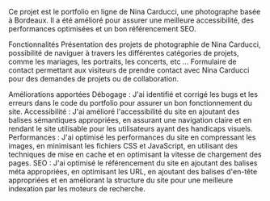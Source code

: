 Ce projet est le portfolio en ligne de Nina Carducci, une photographe basée à Bordeaux. Il a été amélioré pour assurer une meilleure accessibilité, des performances optimisées et un bon référencement SEO.

Fonctionnalités
Présentation des projets de photographie de Nina Carducci, possibilité de naviguer à travers les différentes catégories de projets, comme les mariages, les portraits, les concerts, etc ...
Formulaire de contact permettant aux visiteurs de prendre contact avec Nina Carducci pour des demandes de projets ou de collaboration.

Améliorations apportées
Débogage : J'ai identifié et corrigé les bugs et les erreurs dans le code du portfolio pour assurer un bon fonctionnement du site.
Accessibilité : J'ai amélioré l'accessibilité du site en ajoutant des balises sémantiques appropriées, en assurant une navigation claire et en rendant le site utilisable pour les utilisateurs ayant des handicaps visuels.
Performances : J'ai optimisé les performances du site en compressant les images, en minimisant les fichiers CSS et JavaScript, en utilisant des techniques de mise en cache et en optimisant la vitesse de chargement des pages.
SEO : J'ai optimisé le référencement du site en ajoutant des balises méta appropriées, en optimisant les URL, en ajoutant des balises d'en-tête appropriées et en améliorant la structure du site pour une meilleure indexation par les moteurs de recherche.
